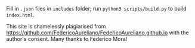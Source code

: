 Fill in ```.json``` files in ```includes``` folder; run ```python3 scripts/build.py``` to build ```index.html```.

This site is shamelessly plagiarised from https://github.com/FedericoAureliano/FedericoAureliano.github.io with the author's consent. Many thanks to Federico Mora!